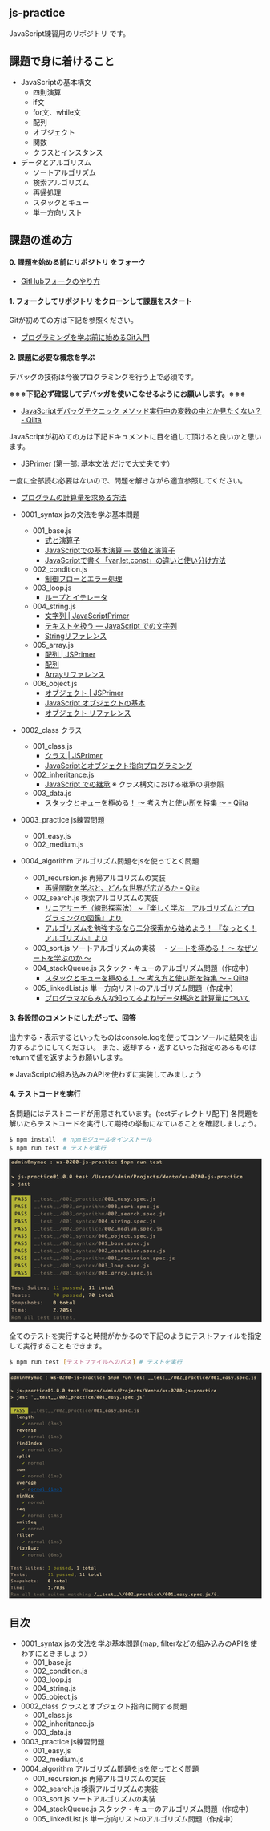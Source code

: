 ## js-practice

JavaScript練習用のリポジトリ です。

## 課題で身に着けること

- JavaScriptの基本構文
  - 四則演算
  - if文
  - for文、while文
  - 配列
  - オブジェクト
  - 関数
  - クラスとインスタンス
- データとアルゴリズム
  - ソートアルゴリズム
  - 検索アルゴリズム
  - 再帰処理
  - スタックとキュー
  - 単一方向リスト

## 課題の進め方

#### 0. 課題を始める前にリポジトリ をフォーク

- [GitHubフォークのやり方](https://version-1workspace.gitbook.io/github/how-to-fork)

#### 1. フォークしてリポジトリ をクローンして課題をスタート

Gitが初めての方は下記を参照ください。

- [プログラミングを学ぶ前に始めるGit入門](https://version-1workspace.gitbook.io/git/)

#### 2. 課題に必要な概念を学ぶ

デバッグの技術は今後プログラミングを行う上で必須です。

**※※※下記必ず確認してデバッガを使いこなせるようにお願いします。※※※**

- [JavaScriptデバッグテクニック メソッド実行中の変数の中とか見たくない？ - Qiita](https://qiita.com/fruitriin/items/d0a1cd943233cd22ef30)

JavaScriptが初めての方は下記ドキュメントに目を通して頂けると良いかと思います。

- [JSPrimer](https://jsprimer.net/basic) (第一部: 基本文法 だけで大丈夫です）


一度に全部読む必要はないので、問題を解きながら適宜参照してください。

- [プログラムの計算量を求める方法](https://qiita.com/cotrpepe/items/1f4c38cc9d3e3a5f5e9c#%E8%A3%9C%E8%B6%B3%E6%99%82%E9%96%93%E8%A8%88%E7%AE%97%E9%87%8F%E3%81%A8%E7%A9%BA%E9%96%93%E8%A8%88%E7%AE%97%E9%87%8F%E3%81%AB%E3%81%A4%E3%81%84%E3%81%A6)


- 0001_syntax jsの文法を学ぶ基本問題
   - 001_base.js
     - [式と演算子](https://developer.mozilla.org/ja/docs/Web/JavaScript/Guide/Expressions_and_Operators)
     - [JavaScriptでの基本演算 — 数値と演算子](https://developer.mozilla.org/ja/docs/Learn/JavaScript/First_steps/Math)
     - [JavaScriptで書く「var,let,const」の違いと使い分け方法](https://techacademy.jp/magazine/14872)
   - 002_condition.js
     - [制御フローとエラー処理](https://developer.mozilla.org/ja/docs/Web/JavaScript/Guide/Control_flow_and_error_handling)
   - 003_loop.js
      - [ループとイテレータ](https://developer.mozilla.org/ja/docs/Web/JavaScript/Guide/Loops_and_iteration)
   - 004_string.js
     - [文字列 | JavaScriptPrimer ](https://jsprimer.net/basic/string/)
     - [テキストを扱う — JavaScript での文字列](https://developer.mozilla.org/ja/docs/Learn/JavaScript/First_steps/Strings)
     - [Stringリファレンス](https://developer.mozilla.org/ja/docs/Web/JavaScript/Reference/Global_Objects/String)
   - 005_array.js
     - [配列 | JSPrimer ](https://jsprimer.net/basic/array/)
     - [配列](https://developer.mozilla.org/ja/docs/Learn/JavaScript/First_steps/Arrays)
     - [Arrayリファレンス](https://developer.mozilla.org/ja/docs/Web/JavaScript/Reference/Global_Objects/Array)
   - 006_object.js
     - [オブジェクト | JSPrimer ](https://jsprimer.net/basic/object/)
     - [JavaScript オブジェクトの基本](https://developer.mozilla.org/ja/docs/Learn/JavaScript/Objects/Basics)
     - [オブジェクト リファレンス](https://developer.mozilla.org/ja/docs/Web/JavaScript/Reference/Global_Objects/Object)
- 0002_class クラス
   - 001_class.js
     - [クラス | JSPrimer ](https://jsprimer.net/basic/class/)
     - [JavaScriptとオブジェクト指向プログラミング](https://postd.cc/javascript-and-object-oriented-programming/)
   - 002_inheritance.js
     - [JavaScript での継承](https://developer.mozilla.org/ja/docs/Learn/JavaScript/Objects/Inheritance)
         ※ クラス構文における継承の項参照
   - 003_data.js
     - [スタックとキューを極める！ 〜 考え方と使い所を特集 〜 - Qiita](https://qiita.com/drken/items/6a95b57d2e374a3d3292)
- 0003_practice js練習問題
   - 001_easy.js
   - 002_medium.js
- 0004_algorithm アルゴリズム問題をjsを使ってとく問題
   - 001_recursion.js 再帰アルゴリズムの実装
     - [再帰関数を学ぶと、どんな世界が広がるか - Qiita](https://qiita.com/drken/items/23a4f604fa3f505dd5ad)
   - 002_search.js 検索アルゴリズムの実装
     - [リニアサーチ（線形探索法） ~『楽しく学ぶ　アルゴリズムとプログラミングの図鑑』より](https://book.mynavi.jp/manatee/detail/id=64253)
     - [アルゴリズムを勉強するなら二分探索から始めよう！ 『なっとく！アルゴリズム』より](https://codezine.jp/article/detail/9900?p=2)
   - 003_sort.js ソートアルゴリズムの実装
   　- [ソートを極める！ 〜 なぜソートを学ぶのか 〜](https://qiita.com/drken/items/44c60118ab3703f7727f#10-7-%E3%83%9C%E3%82%B4%E3%82%BD%E3%83%BC%E3%83%88)
   - 004_stackQueue.js スタック・キューのアルゴリズム問題（作成中）
     - [スタックとキューを極める！ 〜 考え方と使い所を特集 〜 - Qiita](https://qiita.com/drken/items/6a95b57d2e374a3d3292)
   - 005_linkedList.js 単一方向リストのアルゴリズム問題（作成中）
     - [プログラマならみんな知ってるよね!データ構造と計算量について](https://lab.sonicmoov.com/development/programming/data-structure/)

#### 3. 各設問のコメントにしたがって、回答

出力する・表示するといったものはconsole.logを使ってコンソールに結果を出力するようにしてください。
また、返却する・返すといった指定のあるものはreturnで値を返すようお願いします。

※ JavaScriptの組み込みのAPIを使わずに実装してみましょう

#### 4. テストコードを実行

各問題にはテストコードが用意されています。(testディレクトリ配下) 各問題を解いたらテストコードを実行して期待の挙動になていることを確認しましょう。

```bash
$ npm install  # npmモジュールをインストール
$ npm run test # テストを実行
```
![テスト実行-全て](./assets/run-test-all.png)

全てのテストを実行すると時間がかかるので下記のようにテストファイルを指定して実行することもできます。

```bash
$ npm run test [テストファイルへのパス] # テストを実行
```

![テスト実行-ファイル](./assets/run-test-file.png)

## 目次

- 0001_syntax jsの文法を学ぶ基本問題(map, filterなどの組み込みのAPIを使わずにときましょう）
   - 001_base.js
   - 002_condition.js
   - 003_loop.js
   - 004_string.js
   - 005_object.js
- 0002_class クラスとオブジェクト指向に関する問題
   - 001_class.js
   - 002_inheritance.js
   - 003_data.js
- 0003_practice js練習問題
   - 001_easy.js
   - 002_medium.js
- 0004_algorithm アルゴリズム問題をjsを使ってとく問題
   - 001_recursion.js 再帰アルゴリズムの実装
   - 002_search.js 検索アルゴリズムの実装
   - 003_sort.js ソートアルゴリズムの実装
   - 004_stackQueue.js スタック・キューのアルゴリズム問題（作成中）
   - 005_linkedList.js 単一方向リストのアルゴリズム問題（作成中）

